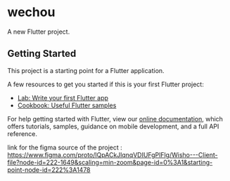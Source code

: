 # wechou

A new Flutter project.

## Getting Started

This project is a starting point for a Flutter application.

A few resources to get you started if this is your first Flutter project:

- [Lab: Write your first Flutter app](https://flutter.dev/docs/get-started/codelab)
- [Cookbook: Useful Flutter samples](https://flutter.dev/docs/cookbook)

For help getting started with Flutter, view our
[online documentation](https://flutter.dev/docs), which offers tutorials,
samples, guidance on mobile development, and a full API reference.

link for the figma source of the project : https://www.figma.com/proto/lQpACkJlqnqVDIUFgPlFlg/Wisho---Client-file?node-id=222-1649&scaling=min-zoom&page-id=0%3A1&starting-point-node-id=222%3A1478
